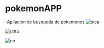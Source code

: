 # pokemonAPP
-Apliacion de busqueda de pokemones 
![pica](https://github.com/KeLovato23/pokemonAPP/assets/86537080/027f13c6-6285-436d-8ddb-03e325eff42f)

![ditto](https://github.com/KeLovato23/pokemonAPP/assets/86537080/a1e0f5b8-1ab8-4010-8b96-55e932dace2f)


![no](https://github.com/KeLovato23/pokemonAPP/assets/86537080/e0ef705d-0606-4bfd-952c-8a325382433e)
